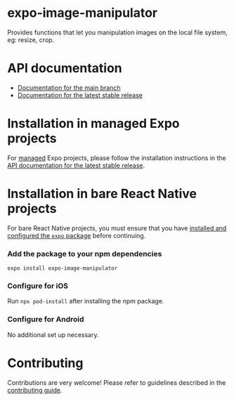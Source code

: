 # expo-image-manipulator

Provides functions that let you manipulation images on the local file system, eg: resize, crop.

# API documentation

- [Documentation for the main branch](https://github.com/expo/expo/blob/main/docs/pages/versions/unversioned/sdk/imagemanipulator.mdx)
- [Documentation for the latest stable release](https://docs.expo.dev/versions/latest/sdk/imagemanipulator/)

# Installation in managed Expo projects

For [managed](https://docs.expo.dev/versions/latest/introduction/managed-vs-bare/) Expo projects, please follow the installation instructions in the [API documentation for the latest stable release](https://docs.expo.dev/versions/latest/sdk/imagemanipulator/).

# Installation in bare React Native projects

For bare React Native projects, you must ensure that you have [installed and configured the `expo` package](https://docs.expo.dev/bare/installing-expo-modules/) before continuing.

### Add the package to your npm dependencies

```
expo install expo-image-manipulator
```

### Configure for iOS

Run `npx pod-install` after installing the npm package.

### Configure for Android

No additional set up necessary.

# Contributing

Contributions are very welcome! Please refer to guidelines described in the [contributing guide](https://github.com/expo/expo#contributing).

